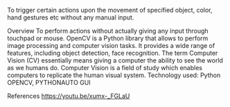 To trigger certain actions upon the movement of specified object, color, hand gestures etc without any manual input.

Overview
To perform actions without actually giving any input through touchpad or mouse. OpenCV is a Python library that allows to perform image processing and computer vision tasks. It provides a wide range of features, including object detection, face recognition. The term Computer Vision (CV) essentially means giving a computer the ability to see the world as we humans do. Computer Vision is a field of study which enables computers to replicate the human visual system. Technology used: Python OPENCV, PYTHONAUTO GUI

References
https://youtu.be/xumx-_FGLaU
